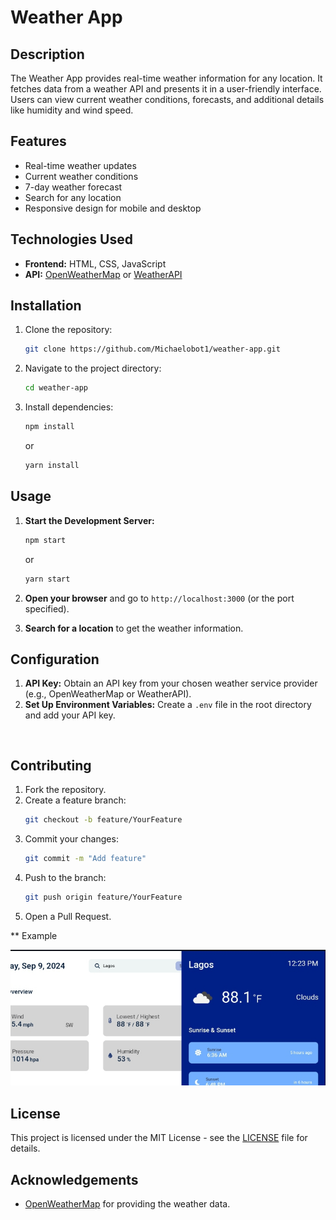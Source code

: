 
# Weather App

## Description

The Weather App provides real-time weather information for any location. It fetches data from a weather API and presents it in a user-friendly interface. Users can view current weather conditions, forecasts, and additional details like humidity and wind speed.

## Features

- Real-time weather updates
- Current weather conditions
- 7-day weather forecast
- Search for any location
- Responsive design for mobile and desktop

## Technologies Used

- **Frontend:** HTML, CSS, JavaScript 
- **API:** [OpenWeatherMap](https://openweathermap.org/api) or [WeatherAPI](https://www.weatherapi.com/)

## Installation

1. Clone the repository:
   ```bash
   git clone https://github.com/Michaelobot1/weather-app.git
   ```
2. Navigate to the project directory:
   ```bash
   cd weather-app
   ```
3. Install dependencies:
   ```bash
   npm install
   ```
   or
   ```bash
   yarn install
   ```

## Usage

1. **Start the Development Server:**
   ```bash
   npm start
   ```
   or
   ```bash
   yarn start
   ```

2. **Open your browser** and go to `http://localhost:3000` (or the port specified).

3. **Search for a location** to get the weather information.

## Configuration

1. **API Key:** Obtain an API key from your chosen weather service provider (e.g., OpenWeatherMap or WeatherAPI).
2. **Set Up Environment Variables:** Create a `.env` file in the root directory and add your API key.
   ```env
   

## Contributing

1. Fork the repository.
2. Create a feature branch:
   ```bash
   git checkout -b feature/YourFeature
   ```
3. Commit your changes:
   ```bash
   git commit -m "Add feature"
   ```
4. Push to the branch:
   ```bash
   git push origin feature/YourFeature
   ```
5. Open a Pull Request.

** Example

![alt text](Screenshot_20240909-122333_1.jpg)


## License

This project is licensed under the MIT License - see the [LICENSE](LICENSE) file for details.

## Acknowledgements

- [OpenWeatherMap](https://openweathermap.org/api) for providing the weather data.


